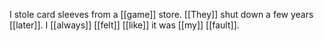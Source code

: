 I stole card sleeves from a [[game]] store. [[They]] shut down a few years [[later]]. I [[always]] [[felt]] [[like]] it was [[my]] [[fault]]. 